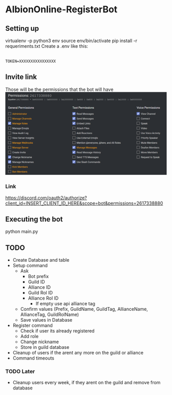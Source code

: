 # AlbionOnline-RegisterBot

## Setting up

virtualenv -p python3 env
source env/bin/activate
pip install -r requeriments.txt
Create a .env like this:

```env

TOKEN=XXXXXXXXXXXXXXXX

```

## Invite link

Those will be the permissions that the bot will have
![Permissions](./images/permissions_link.png)

### Link

<https://discord.com/oauth2/authorize?client_id=INSERT_CLIENT_ID_HERE&scope=bot&permissions=2617338880>

## Executing the bot

python main.py

## TODO

- Create Database and table
- Setup command
  - Ask
    - Bot prefix
    - Guild ID
    - Alliance ID
    - Guild Rol ID
    - Alliance Rol ID
      - If empty use api alliance tag
  - Confirm values (Prefix, GuildName, GuildTag, AllianceName, AllianceTag, GuildRolName)
  - Save values in Database
- Register command
  - Check if user its already registered
  - Add role
  - Change nickname
  - Store in guild database
- Cleanup of users if the arent any more on the guild or alliance
- Command timeouts

### TODO Later

- Cleanup users every week, if they arent on the guild and remove from database
